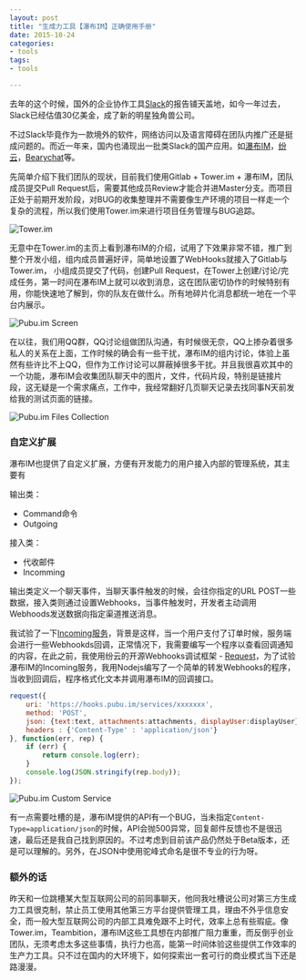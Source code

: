 ```yaml
---
layout: post
title: "生成力工具【瀑布IM】正确使用手册"
date: 2015-10-24
categories:
- tools
tags:
- tools

---
```



去年的这个时候，国外的企业协作工具[Slack](https://slack.com/)的报告铺天盖地，如今一年过去，Slack已经估值30亿美金，成了新的明星独角兽公司。  
    
不过Slack毕竟作为一款境外的软件，网络访问以及语言障碍在团队内推广还是挺成问题的。而近一年来，国内也涌现出一批类Slack的国产应用。如[瀑布IM](https://beta.pubu.im/)，[纷云](https://lesschat.com/)，[Bearychat](https://bearychat.com)等。


<!-- more -->


先简单介绍下我们团队的现状，目前我们使用Gitlab + Tower.im + 瀑布IM，团队成员提交Pull Request后，需要其他成员Review才能合并进Master分支。而项目正处于前期开发阶段，对BUG的收集整理并不需要像生产环境的项目一样走一个复杂的流程，所以我们使用Tower.im来进行项目任务管理与BUG追踪。 

![Tower.im](http://7jpp6b.com1.z0.glb.clouddn.com/blog/tower_screen.png)  

无意中在Tower.im的主页上看到瀑布IM的介绍，试用了下效果非常不错，推广到整个开发小组，组内成员普遍好评，简单地设置了WebHooks就接入了Gitlab与Tower.im， 小组成员提交了代码，创建Pull Request，在Tower上创建/讨论/完成任务，第一时间在瀑布IM上就可以收到消息，这在团队密切协作的时候特别有用，你能快速地了解到，你的队友在做什么。所有地碎片化消息都统一地在一个平台内展示。

![Pubu.im Screen](http://7jpp6b.com1.z0.glb.clouddn.com/blog/pubu_im_screen.png?t=1)

在以往，我们用QQ群，QQ讨论组做团队沟通，有时候很无奈，QQ上掺杂着很多私人的关系在上面，工作时候的确会有一些干扰，瀑布IM的组内讨论，体验上虽然有些许比不上QQ，但作为工作讨论可以屏蔽掉很多干扰。并且我很喜欢其中的一个功能，瀑布IM会收集团队聊天中的图片，文件，代码片段，特别是链接片段，这无疑是一个需求痛点，工作中，我经常翻好几页聊天记录去找同事N天前发给我的测试页面的链接。

![Pubu.im Files Collection](http://7jpp6b.com1.z0.glb.clouddn.com/blog/pubu_im_files_collection.jpg)


### 自定义扩展

瀑布IM也提供了自定义扩展，方便有开发能力的用户接入内部的管理系统，其主要有

输出类：

* Command命令
* Outgoing


接入类：

* 代收邮件
* Incomming


输出类定义一个聊天事件，当聊天事件触发的时候，会往你指定的URL POST一些数据，接入类则通过设置Webhooks，当事件触发时，开发者主动调用Webhoods发送数据向指定渠道推送消息。 

我试验了一下[Incoming服务](https://blog.pubu.im/how-to-add-incoming/)，背景是这样，当一个用户支付了订单时候，服务端会进行一些Webhookds回调，正常情况下，我需要编写一个程序以查看回调通知的内容，在此之前，我使用纷云的开源Webhooks调试框架 - [Request](http://request.lesschat.com/)，为了试验瀑布IM的Incoming服务，我用Nodejs编写了一个简单的转发Webhooks的程序，当收到回调后，程序格式化文本并调用瀑布IM的回调接口。

```javascript
request({
    uri: 'https://hooks.pubu.im/services/xxxxxxx',
    method: 'POST',
    json: {text:text, attachments:attachments, displayUser:displayUser},
    headers : {'Content-Type' : 'application/json'}
}, function(err, rep) {
    if (err) {
        return console.log(err);
    }
    console.log(JSON.stringify(rep.body));
});
```

![Pubu.im Custom Service](http://7jpp6b.com1.z0.glb.clouddn.com/blog/pubu_im_custom_service.png)  


有一点需要吐槽的是，瀑布IM提供的API有一个BUG，当未指定`Content-Type=application/json`的时候，API会抛500异常，回复邮件反馈也不是很迅速，最后还是我自己找到原因的。不过考虑到目前该产品仍然处于Beta版本，还是可以理解的。另外，在JSON中使用驼峰式命名是很不专业的行为呀。


### 额外的话

昨天和一位跳槽某大型互联网公司的前同事聊天，他同我吐槽说公司对第三方生成力工具很克制，禁止员工使用其他第三方平台提供管理工具，理由不外乎信息安全，而一般大型互联网公司的内部工具难免跟不上时代，效率上总有些瑕疵。像Tower.im，Teambition，瀑布IM这些工具想在内部推广阻力重重，而反倒乎创业团队，无须考虑太多这些事情，执行力也高，能第一时间体验这些提供工作效率的生产力工具。只不过在国内的大环境下，如何探索出一套可行的商业模式当下还是路漫漫。





